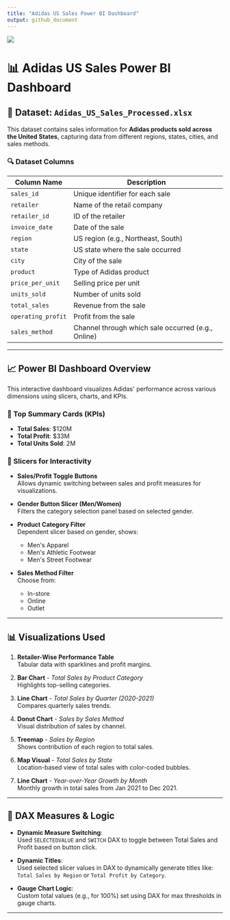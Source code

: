 ```yaml
---
title: "Adidas US Sales Power BI Dashboard"
output: github_document
---
```


![](./assets/Screenshot%202025-04-10%20215816.png)

# 📊 Adidas US Sales Power BI Dashboard

## 📁 Dataset: `Adidas_US_Sales_Processed.xlsx`

This dataset contains sales information for **Adidas products sold across the United States**, capturing data from different regions, states, cities, and sales methods.

### 🔍 Dataset Columns

| Column Name        | Description                                         |
|--------------------|-----------------------------------------------------|
| `sales_id`         | Unique identifier for each sale                     |
| `retailer`         | Name of the retail company                          |
| `retailer_id`      | ID of the retailer                                  |
| `invoice_date`     | Date of the sale                                    |
| `region`           | US region (e.g., Northeast, South)                  |
| `state`            | US state where the sale occurred                    |
| `city`             | City of the sale                                    |
| `product`          | Type of Adidas product                              |
| `price_per_unit`   | Selling price per unit                              |
| `units_sold`       | Number of units sold                                |
| `total_sales`      | Revenue from the sale                               |
| `operating_profit` | Profit from the sale                                |
| `sales_method`     | Channel through which sale occurred (e.g., Online)  |

---

## 📈 Power BI Dashboard Overview

This interactive dashboard visualizes Adidas' performance across various dimensions using slicers, charts, and KPIs.

### 🔹 Top Summary Cards (KPIs)

- **Total Sales**: $120M  
- **Total Profit**: $33M  
- **Total Units Sold**: 2M  

### 🔹 Slicers for Interactivity

- **Sales/Profit Toggle Buttons**  
  Allows dynamic switching between sales and profit measures for visualizations.
  
- **Gender Button Slicer (Men/Women)**  
  Filters the category selection panel based on selected gender.

- **Product Category Filter**  
  Dependent slicer based on gender, shows:
  - Men's Apparel
  - Men's Athletic Footwear
  - Men's Street Footwear

- **Sales Method Filter**  
  Choose from:
  - In-store
  - Online
  - Outlet

---

## 📊 Visualizations Used

1. **Retailer-Wise Performance Table**  
   Tabular data with sparklines and profit margins.

2. **Bar Chart** - *Total Sales by Product Category*  
   Highlights top-selling categories.

3. **Line Chart** - *Total Sales by Quarter (2020-2021)*  
   Compares quarterly sales trends.

4. **Donut Chart** - *Sales by Sales Method*  
   Visual distribution of sales by channel.

5. **Treemap** - *Sales by Region*  
   Shows contribution of each region to total sales.

6. **Map Visual** - *Total Sales by State*  
   Location-based view of total sales with color-coded bubbles.

7. **Line Chart** - *Year-over-Year Growth by Month*  
   Monthly growth in total sales from Jan 2021 to Dec 2021.

---

## 🧠 DAX Measures & Logic

- **Dynamic Measure Switching**:  
  Used `SELECTEDVALUE` and `SWITCH` DAX to toggle between Total Sales and Profit based on button click.

- **Dynamic Titles**:  
  Used selected slicer values in DAX to dynamically generate titles like:  
  `Total Sales by Region` or `Total Profit by Category`.

- **Gauge Chart Logic**:  
  Custom total values (e.g., for 100%) set using DAX for max thresholds in gauge charts.

---
